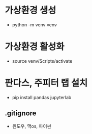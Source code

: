 # 가상환경 생성
- python -m venv venv

# 가상환경 활성화
- source venv/Scripts/activate

# 판다스, 주피터 랩 설치
- pip install pandas jupyterlab

## .gitignore 
- 윈도우, 맥os, 파이썬 